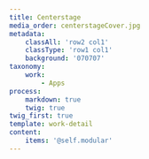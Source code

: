```yaml
---
title: Centerstage
media_order: centerstageCover.jpg
metadata:
    classAll: 'row2 col1'
    classType: 'row1 col1'
    background: '070707'
taxonomy:
    work:
        - Apps
process:
    markdown: true
    twig: true
twig_first: true
template: work-detail
content:
    items: '@self.modular'
---
```


